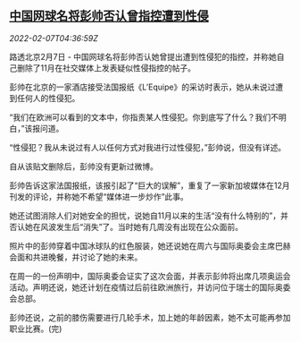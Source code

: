 <!--1644210062000-->
[中国网球名将彭帅否认曾指控遭到性侵](https://cn.reuters.com/article/china-pengshuai-france-media-interview-0-idCNKBS2KC0A3)
------

<div><i>2022-02-07T04:36:59Z</i></div><p>路透北京2月7日 - 中国网球名将彭帅否认她曾提出遭到性侵犯的指控，并称她自己删除了11月在社交媒体上发表疑似性侵指控的帖子。</p><p>彭帅在北京的一家酒店接受法国报纸《L’Equipe》的采访时表示，她从未说过遭到任何人的性侵犯。</p><p>“我们在欧洲可以看到的文本中，你指责某人性侵犯。你到底写了什么？我们不明白，”该报问道。</p><p>“性侵犯？我从未说过有人以任何方式对我进行过性侵犯，”彭帅说，但没有详述。</p><p>自从该贴文删除后，彭帅没有更新过微博。</p><p>彭帅告诉这家法国报纸，该报引起了“巨大的误解”，重复了一家新加坡媒体在12月刊发的评论，并称她不希望“媒体进一步炒作”此事。</p><p>她还试图消除人们对她安全的担忧，说她自11月以来的生活“没有什么特别的”，并否认她在风波发生后“消失”了。当时她有几周没有出现在公众面前。</p><p>照片中的彭帅穿着中国冰球队的红色服装，她还说她在周六与国际奥委会主席巴赫会面和共进晚餐，并讨论了她的未来。</p><p>在周一的一份声明中，国际奥委会证实了这次会面，并表示彭帅将出席几项奥运会活动。声明还说，她还计划在疫情过后前往欧洲旅行，并访问位于瑞士的国际奥委会总部。</p><p>彭帅还说，之前的膝伤需要进行几轮手术，加上她的年龄因素，她不太可能再参加职业比赛。(完)</p>
